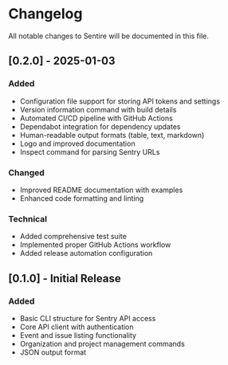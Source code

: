 # Changelog

All notable changes to Sentire will be documented in this file.

## [0.2.0] - 2025-01-03

### Added
- Configuration file support for storing API tokens and settings
- Version information command with build details
- Automated CI/CD pipeline with GitHub Actions
- Dependabot integration for dependency updates
- Human-readable output formats (table, text, markdown)
- Logo and improved documentation
- Inspect command for parsing Sentry URLs

### Changed
- Improved README documentation with examples
- Enhanced code formatting and linting

### Technical
- Added comprehensive test suite
- Implemented proper GitHub Actions workflow
- Added release automation configuration

## [0.1.0] - Initial Release

### Added
- Basic CLI structure for Sentry API access
- Core API client with authentication
- Event and issue listing functionality
- Organization and project management commands
- JSON output format